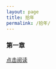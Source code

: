 ```yaml
---
layout: page
title: 拾年
permalink: /拾年/
---
```


### 第一章 
<a href="https://praguednew.github.io/shengzhe-one/"> 点击阅读 </a>
